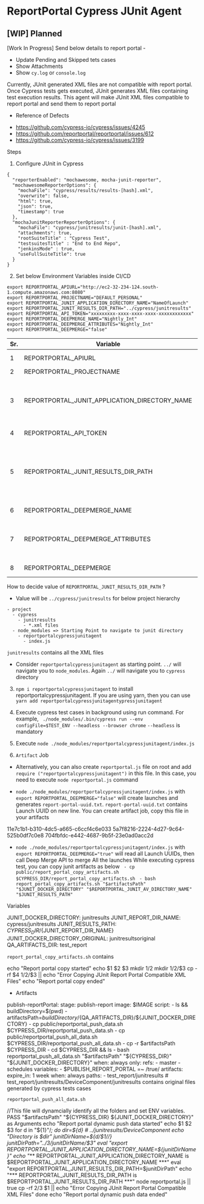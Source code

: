 # ReportPortal Cypress JUnit Agent


## [WIP] Planned

[Work In Progress]
Send below details to report portal -
- Update Pending and Skipped tets cases
- Show Attachments
- Show `cy.log` or `console.log`

Currently, JUnit generated XML files are not compatible with report portal. Once Cypress tests gets executed, JUnit generates XML files containing test execution results. This agent will make JUnit XML files compatible to report portal and send them to report portal

* Reference of Defects
- https://github.com/cypress-io/cypress/issues/4245
- https://github.com/reportportal/reportportal/issues/612
- https://github.com/cypress-io/cypress/issues/3199


Steps
1. Configure JUnit in Cypress
```
{
  "reporterEnabled": "mochawesome, mocha-junit-reporter",
  "mochawesomeReporterOptions": {
    "mochaFile": "cypress/results/results-[hash].xml",
    "overwrite": false,
    "html": true,
    "json": true,
    "timestamp": true
  },
  "mochaJunitReporterReporterOptions": {
    "mochaFile": "cypress/junitresults/junit-[hash].xml",
    "attachments": true,
    "rootSuiteTitle" : "Cypress Test",
    "testsuitesTitle" : "End to End Repo",
    "jenkinsMode" : true,
    "useFullSuiteTitle": true
  }
}
```

2. Set below Environment Variables inside CI/CD
```
export REPORTPORTAL_APIURL="http://ec2-32-234-124.south-1.compute.amazonaws.com:8080"
export REPORTPORTAL_PROJECTNAME="DEFAULT_PERSONAL"
export REPORTPORTAL_JUNIT_APPLICATION_DIRECTORY_NAME="NameOfLaunch"
export REPORTPORTAL_JUNIT_RESULTS_DIR_PATH="../cypress/junitresults"
export REPORTPORTAL_API_TOKEN="xxxxxxxxx-xxxx-xxxx-xxxx-xxxxxxxxxxxx"
export REPORTPORTAL_DEEPMERGE_NAME="Nightly_Int"
export REPORTPORTAL_DEEPMERGE_ATTRIBUTES="Nightly_Int"
export REPORTPORTAL_DEEPMERGE="false"

```

| Sr. | Variable | Comments |
| --- | --- | --- |
| 1 | REPORTPORTAL_APIURL | Report Portal API Endpoint |
| 2 | REPORTPORTAL_PROJECTNAME | Name of the Project |
| 3 | REPORTPORTAL_JUNIT_APPLICATION_DIRECTORY_NAME | JUnit XML files will be copied inside this Directory. Name of the Launch will start with this. This can be your test project name|
| 4 | REPORTPORTAL_API_TOKEN | API Token for Report Portal. |
| 5 | REPORTPORTAL_JUNIT_RESULTS_DIR_PATH | Location where Cypress JUnit files will be stored. We assume that it is inside `Cypress/junitresults` directory. Then, please provide value of this as `../cypress/junitresults` |
| 6 | REPORTPORTAL_DEEPMERGE_NAME | Report Portal Name of the Deep Merge |
| 7 | REPORTPORTAL_DEEPMERGE_ATTRIBUTES | Specify attribute for Deep Merge. Key is RELEASE. You can specify Attribute for this key |
| 8 | REPORTPORTAL_DEEPMERGE | Set value to true to perform deep merge |



>>>
How to decide value of `REPORTPORTAL_JUNIT_RESULTS_DIR_PATH` ?
* Value will be `../cypress/junitresults`  for below project hierarchy
```
- project
  - cypress
    - junitresults
      - *.xml files
  - node_modules => Starting Point to navigate to junit directory
    - reportportalcypressjunitagent
      - index.js
```

`junitresults` contains all the XML files

- Consider `reportportalcypressjunitagent` as starting point. `../` will navigate you to `node_modules`. Again `../` will navigate you to `cypress` directory
>>>

3. `npm i reportportalcypressjunitagent` to install reportportalcypressjunitagent. If you are using yarn, then you can use `yarn add reportportalcypressjunitagentypressjunitagent`

4. Execute cypress test cases in background using run command. For example, ` ./node_modules/.bin/cypress run --env configFile=$TEST_ENV --headless --browser chrome`
`--headless` is mandatory

4. Execute `node ./node_modules/reportportalcypressjunitagent/index.js`

5. `Artifact` Job
- Alternatively, you can also create `reportportal.js` file on root and add `require ("reportportalcypressjunitagent")` in this file. In this case, you need to execute `node reportportal.js` command

- `node ./node_modules/reportportalcypressjunitagent/index.js` with `export REPORTPORTAL_DEEPMERGE="false"` will create launches and generates `report-portal-uuid.txt`.
`report-portal-uuid.txt` contains Launch UUID on new line. You can create artifact job, copy this file in your artifacts
>>>
11e7c1b1-b310-4dc5-a665-c6ccf4c6e033
5a7f8216-2224-4d27-9c64-525b0df7c0e8
704fbfdc-e442-4687-9b5f-23e0ad0acc2d
>>>

- `node ./node_modules/reportportalcypressjunitagent/index.js` with `export REPORTPORTAL_DEEPMERGE="true"` will read all Launch UUIDs, then call Deep Merge API to merge All the launches
While executing cypress test, you can copy junit artifacts as below
` - cp public/report_portal_copy_artifacts.sh $CYPRESS_DIR/report_portal_copy_artifacts.sh`
` - bash report_portal_copy_artifacts.sh "$artifactsPath" "$JUNIT_DOCKER_DIRECTORY" "$REPORTPORTAL_JUNIT_AV_DIRECTORY_NAME" "$JUNIT_RESULTS_PATH"`

Variables
>>>
  JUNIT_DOCKER_DIRECTORY: junitresults
  JUNIT_REPORT_DIR_NAME: cypress/junitresults
  JUNIT_RESULTS_PATH: ${CYPRESS_DIR}/${JUNIT_REPORT_DIR_NAME}
  JUNIT_DOCKER_DIRECTORY_ORIGINAL: junitresultsoriginal
  QA_ARTIFACTS_DIR: test_report
>>>

`report_portal_copy_artifacts.sh` contains
>>>
  echo "Report portal copy started"
  echo $1 $2 $3
  mkdir ${1}/$2
  mkdir ${1}/$2/$3
  cp -rf $4 $1/$2/$3 || echo "Error Copying JUnit Report Portal Compatible XML Files"
  echo "Report portal copy ended"
>>>

- Artifacts
>>>
publish-reportPortal:
  stage: publish-report
  image: $IMAGE
  script:
    - ls && buildDirectory=$(pwd)
    - artifactsPath=${buildDirectory}/${QA_ARTIFACTS_DIR}/${JUNIT_DOCKER_DIRECTORY}
    - cp public/reportportal_push_data.sh $CYPRESS_DIR/reportportal_push_data.sh
    - cp public/reportportal_push_all_data.sh $CYPRESS_DIR/reportportal_push_all_data.sh
    - cp -r $artifactsPath $CYPRESS_DIR
    - cd $CYPRESS_DIR && ls
    - bash reportportal_push_all_data.sh "$artifactsPath" "${CYPRESS_DIR}" "${JUNIT_DOCKER_DIRECTORY}"
  when: always
  only:
    refs:
      - master
      - schedules
    variables:
      - $PUBLISH_REPORT_PORTAL =~ /true/
  artifacts:
    expire_in: 1 week
    when: always
    paths:
      - test_report/junitresults # test_report/junitresults/DeviceComponent/junitresults contains original files generated by cypress tests cases

>>>

`reportportal_push_all_data.sh`
>>>
//This file will dynamcially identify all the folders and set ENV variables. PASS "$artifactsPath" "${CYPRESS_DIR} ${JUNIT_DOCKER_DIRECTORY}" as Arguments
echo "Report portal dynamic push data started"
echo $1 $2 $3
for d in "${1}"/*; do
    dir=${d} # ../junitresults/DeviceComponent
    echo "Directory is $dir"
    junitDirName=${d/$1\//}
    junitDirPath="../$3/$junitDirName/$3"
    eval "export REPORTPORTAL_JUNIT_APPLICATION_DIRECTORY_NAME=${junitDirName}"
    echo "*** REPORTPORTAL_JUNIT_APPLICATION_DIRECTORY_NAME is $REPORTPORTAL_JUNIT_APPLICATION_DIRECTORY_NAME ***"
    eval "export REPORTPORTAL_JUNIT_RESULTS_DIR_PATH=$junitDirPath"
    echo "*** REPORTPORTAL_JUNIT_RESULTS_DIR_PATH is $REPORTPORTAL_JUNIT_RESULTS_DIR_PATH ***"
    node reportportal.js || true
    cp -rf $2/$3 $1 || echo "Error Copying JUnit Report Portal Compatible XML Files"
done
echo "Report portal dynamic push data ended"
>>>
